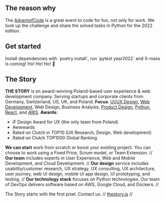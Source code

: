 The reason why
--------------

The [AdventofCode](https://adventofcode.com/2022) is a great event to code for fun, not only for work. We took up the challenge and share the solved tasks in Python for the 2022 edition.

Get started
-----------

Install dependencies with \`poetry install\`, run \`pytest year2022\` and X-mass is coming! Ho! Ho! Ho! :santa:

The Story
---------

**THE STORY** is an award-winning Poland-based user experience & web development company. Serving startups and corporate clients from Germany, Switzerland, US, UK, and Poland. **Focus**: [UI/UX Design](https://thestory.is/en/services/user-experience/ux-design/), [Web Development](https://thestory.is/en/services/web-development/), Web Design, Business Analysis, [Product Design](https://thestory.is/en/services/digital-product-design/), [Python](https://thestory.is/en/services/software-development/python/), [React](https://thestory.is/en/services/software-development/react/), and [AWS](https://thestory.is/en/services/software-development/aws-devops/). **Awards**:

*   iF Design Award for UX (the only team from Poland)
*   Awwwards
*   Rated on Clutch in TOP10 (UX Research, Design, Web development)
*   Rated on Clutch TOP1000 Global Ranking

**We can start** work from scratch or boost your existing project. You can choose to work using a Fixed Price, Scrum model, or Team Extension. // **Our team** includes experts in User Experience, Web and Mobile Development, and Cloud Development. // **Our design** service includes usability/customer research, UX strategy, UX consulting, UX architecture, user journey, web UI design, mobile UI app design, UI prototyping, and testing. // **Our technology stack** focuses on Python technologies. Our team of DevOps delivers software based on AWS, Google Cloud, and Dockers. //

The Story starts with the first pixel. Contact us: // [thestory.is](https://thestory.is/en/contact/) //

